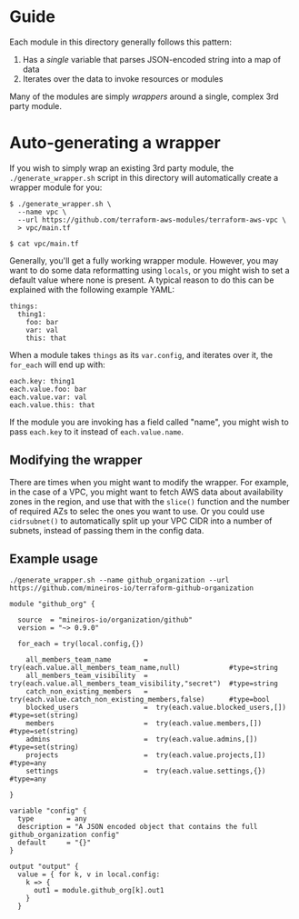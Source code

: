 # Guide
Each module in this directory generally follows this pattern:
1. Has a *single* variable that parses JSON-encoded string into a map of data
3. Iterates over the data to invoke resources or modules

Many of the modules are simply _wrappers_ around a single, complex 3rd party module.

# Auto-generating a wrapper
If you wish to simply wrap an existing 3rd party module, the `./generate_wrapper.sh` script in this directory will automatically create a wrapper module for you:

```
$ ./generate_wrapper.sh \
  --name vpc \
  --url https://github.com/terraform-aws-modules/terraform-aws-vpc \
  > vpc/main.tf

$ cat vpc/main.tf
```

Generally, you'll get a fully working wrapper module. However, you may want to do some data reformatting using `locals`, or you might wish to set a default value where none is present. A typical reason to do this can be explained with the following example YAML:

```
things:
  thing1:
    foo: bar
    var: val
    this: that
```

When a module takes `things` as its `var.config`, and iterates over it, the `for_each` will end up with:
```
each.key: thing1
each.value.foo: bar
each.value.var: val
each.value.this: that
```

If the module you are invoking has a field called "name", you might wish to pass `each.key` to it instead of `each.value.name`. 

## Modifying the wrapper
There are times when you might want to modify the wrapper. For example, in the case of a VPC, you might want to fetch AWS data about availability zones in the region, and use that with the `slice()` function and the number of required AZs to selec the ones you want to use. Or you could use `cidrsubnet()` to automatically split up your VPC CIDR into a number of subnets, instead of passing them in the config data.

## Example usage
```
./generate_wrapper.sh --name github_organization --url https://github.com/mineiros-io/terraform-github-organization

module "github_org" {

  source  = "mineiros-io/organization/github"
  version = "~> 0.9.0"

  for_each = try(local.config,{}) 

    all_members_team_name        =  try(each.value.all_members_team_name,null)            #type=string
    all_members_team_visibility  =  try(each.value.all_members_team_visibility,"secret")  #type=string
    catch_non_existing_members   =  try(each.value.catch_non_existing_members,false)      #type=bool
    blocked_users                =  try(each.value.blocked_users,[])                      #type=set(string)
    members                      =  try(each.value.members,[])                            #type=set(string)
    admins                       =  try(each.value.admins,[])                             #type=set(string)
    projects                     =  try(each.value.projects,[])                           #type=any
    settings                     =  try(each.value.settings,{})                           #type=any

}

variable "config" {
  type        = any
  description = "A JSON encoded object that contains the full github_organization config"
  default     = "{}"
}

output "output" {
  value = { for k, v in local.config:
    k => {
      out1 = module.github_org[k].out1
    }
  }
```
